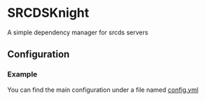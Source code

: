 # SRCDSKnight

A simple dependency manager for srcds servers

## Configuration

### Example
You can find the main configuration under a file named [config.yml](./config.example.yaml)
